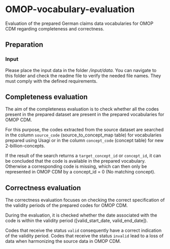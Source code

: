 # OMOP-vocabulary-evaluation

Evaluation of the prepared German claims data vocabularies for OMOP CDM regarding completeness and correctness.

## Preparation ##

### Input ###

Please place the input data in the folder */input/data*. You can navigate to this folder and check the readme file to verify the needed file names. They must comply with the defined requirements.


## Completeness evaluation ##

The aim of the completeness evaluation is to check whether all the codes present in the prepared dataset are present in the prepared vocabularies for OMOP CDM.

For this purpose, the codes extracted from the source dataset are searched in the column `source_code` (source_to_concept_map table) for vocabularies prepared using Usagi or in the column `concept_code` (concept table) for new 2-billion-concepts.

If the result of the search returns a `target_concept_id` or `concept_id`, it can be concluded that the code is available in the prepared vocabulary. Otherwise a corresponding code is missing, which can then only be represented in OMOP CDM by a concept_id = 0 (No matching concept).


## Correctness evaluation ##

The correctness evaluation focuses on checking the correct specification of the validity periods of the prepared codes for OMOP CDM.

During the evaluation, it is checked whether the date associated with the code is within the validity period ([valid_start_date, valid_end_date]).

Codes that receive the status `valid` consequently have a correct indication of the validity period. Codes that receive the status `invalid` lead to a loss of data when harmonizing the source data in OMOP CDM.
